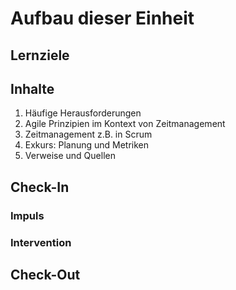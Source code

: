 # Aufbau dieser Einheit

## Lernziele

## Inhalte

1. Häufige Herausforderungen
2. Agile Prinzipien im Kontext von Zeitmanagement
3. Zeitmanagement z.B. in Scrum
4. Exkurs: Planung und Metriken
5. Verweise und Quellen

## Check-In

### Impuls

### Intervention

## Check-Out
